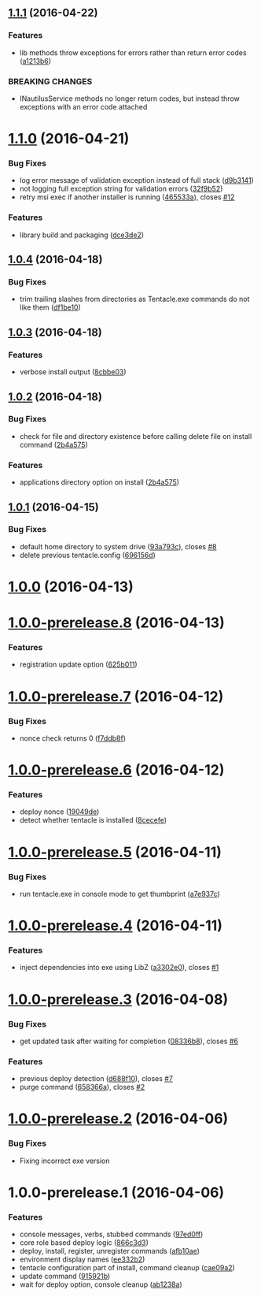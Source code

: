 <a name="1.1.1"></a>
## [1.1.1](https://github.com/zywave/OctopusDeploy-Nautilus/compare/1.1.0...v1.1.1) (2016-04-22)


### Features

* lib methods throw exceptions for errors rather than return error codes ([a1213b6](https://github.com/zywave/OctopusDeploy-Nautilus/commit/a1213b6))


### BREAKING CHANGES

* INautilusService methods no longer return codes, but
instead throw exceptions with an error code attached



<a name="1.1.0"></a>
# [1.1.0](https://github.com/zywave/OctopusDeploy-Nautilus/compare/1.0.4...v1.1.0) (2016-04-21)


### Bug Fixes

* log error message of validation exception instead of full stack ([d9b3141](https://github.com/zywave/OctopusDeploy-Nautilus/commit/d9b3141))
* not logging full exception string for validation errors ([32f9b52](https://github.com/zywave/OctopusDeploy-Nautilus/commit/32f9b52))
* retry msi exec if another installer is running ([465533a](https://github.com/zywave/OctopusDeploy-Nautilus/commit/465533a)), closes [#12](https://github.com/zywave/OctopusDeploy-Nautilus/issues/12)

### Features

* library build and packaging ([dce3de2](https://github.com/zywave/OctopusDeploy-Nautilus/commit/dce3de2))



<a name="1.0.4"></a>
## [1.0.4](https://github.com/zywave/OctopusDeploy-Nautilus/compare/1.0.3...v1.0.4) (2016-04-18)


### Bug Fixes

* trim trailing slashes from directories as Tentacle.exe commands do not like them ([df1be10](https://github.com/zywave/OctopusDeploy-Nautilus/commit/df1be10))



<a name="1.0.3"></a>
## [1.0.3](https://github.com/zywave/OctopusDeploy-Nautilus/compare/1.0.2...v1.0.3) (2016-04-18)


### Features

* verbose install output ([8cbbe03](https://github.com/zywave/OctopusDeploy-Nautilus/commit/8cbbe03))



<a name="1.0.2"></a>
## [1.0.2](https://github.com/zywave/OctopusDeploy-Nautilus/compare/1.0.1...v1.0.2) (2016-04-18)


### Bug Fixes

* check for file and directory existence before calling delete file on install command ([2b4a575](https://github.com/zywave/OctopusDeploy-Nautilus/commit/2b4a575))

### Features

* applications directory option on install ([2b4a575](https://github.com/zywave/OctopusDeploy-Nautilus/commit/2b4a575))


<a name="1.0.1"></a>
## [1.0.1](https://github.com/zywave/OctopusDeploy-Nautilus/compare/1.0.0...v1.0.1) (2016-04-15)


### Bug Fixes

* default home directory to system drive ([93a793c](https://github.com/zywave/OctopusDeploy-Nautilus/commit/93a793c)), closes [#8](https://github.com/zywave/OctopusDeploy-Nautilus/issues/8)
* delete previous tentacle.config ([696156d](https://github.com/zywave/OctopusDeploy-Nautilus/commit/696156d))



<a name="1.0.0"></a>
# [1.0.0](https://github.com/zywave/OctopusDeploy-Nautilus/compare/1.0.0-prerelease.8...v1.0.0) (2016-04-13)




<a name="1.0.0-prerelease.8"></a>
# [1.0.0-prerelease.8](https://github.com/zywave/OctopusDeploy-Nautilus/compare/1.0.0-prerelease.7...v1.0.0-prerelease.8) (2016-04-13)


### Features

* registration update option ([625b011](https://github.com/zywave/OctopusDeploy-Nautilus/commit/625b011))



<a name="1.0.0-prerelease.7"></a>
# [1.0.0-prerelease.7](https://github.com/zywave/OctopusDeploy-Nautilus/compare/1.0.0-prerelease.6...v1.0.0-prerelease.7) (2016-04-12)


### Bug Fixes

* nonce check returns 0 ([f7ddb8f](https://github.com/zywave/OctopusDeploy-Nautilus/commit/f7ddb8f))



<a name="1.0.0-prerelease.6"></a>
# [1.0.0-prerelease.6](https://github.com/zywave/OctopusDeploy-Nautilus/compare/1.0.0-prerelease.5...v1.0.0-prerelease.6) (2016-04-12)


### Features

* deploy nonce ([19049de](https://github.com/zywave/OctopusDeploy-Nautilus/commit/19049de))
* detect whether tentacle is installed ([8cecefe](https://github.com/zywave/OctopusDeploy-Nautilus/commit/8cecefe))



<a name="1.0.0-prerelease.5"></a>
# [1.0.0-prerelease.5](https://github.com/zywave/OctopusDeploy-Nautilus/compare/1.0.0-prerelease.4...v1.0.0-prerelease.5) (2016-04-11)


### Bug Fixes

* run tentacle.exe in console mode to get thumbprint ([a7e937c](https://github.com/zywave/OctopusDeploy-Nautilus/commit/a7e937c))



<a name="1.0.0-prerelease.4"></a>
# [1.0.0-prerelease.4](https://github.com/zywave/OctopusDeploy-Nautilus/compare/1.0.0-prerelease.3...v1.0.0-prerelease.4) (2016-04-11)


### Features

* inject dependencies into exe using LibZ ([a3302e0](https://github.com/zywave/OctopusDeploy-Nautilus/commit/a3302e0)), closes [#1](https://github.com/zywave/OctopusDeploy-Nautilus/issues/1)



<a name="1.0.0-prerelease.3"></a>
# [1.0.0-prerelease.3](https://github.com/zywave/OctopusDeploy-Nautilus/compare/1.0.0-prerelease.2...v1.0.0-prerelease.3) (2016-04-08)


### Bug Fixes

* get updated task after waiting for completion ([08336b8](https://github.com/zywave/OctopusDeploy-Nautilus/commit/08336b8)), closes [#6](https://github.com/zywave/OctopusDeploy-Nautilus/issues/6)

### Features

* previous deploy detection ([d688f10](https://github.com/zywave/OctopusDeploy-Nautilus/commit/d688f10)), closes [#7](https://github.com/zywave/OctopusDeploy-Nautilus/issues/7)
* purge command ([658366a](https://github.com/zywave/OctopusDeploy-Nautilus/commit/658366a)), closes [#2](https://github.com/zywave/OctopusDeploy-Nautilus/issues/2)



<a name="1.0.0-prerelease.2"></a>
# [1.0.0-prerelease.2](https://github.com/zywave/OctopusDeploy-Nautilus/compare/1.0.0-prerelease.0...v1.0.0-prerelease.2) (2016-04-06)


### Bug Fixes

* Fixing incorrect exe version

<a name="1.0.0-prerelease.1"></a>
# 1.0.0-prerelease.1 (2016-04-06)


### Features

* console messages, verbs, stubbed commands ([97ed0ff](https://github.com/zywave/OctopusDeploy-Nautilus/commit/97ed0ff))
* core role based deploy logic ([866c3d3](https://github.com/zywave/OctopusDeploy-Nautilus/commit/866c3d3))
* deploy, install, register, unregister commands ([afb10ae](https://github.com/zywave/OctopusDeploy-Nautilus/commit/afb10ae))
* environment display names ([ee332b2](https://github.com/zywave/OctopusDeploy-Nautilus/commit/ee332b2))
* tentacle configuration part of install, command cleanup ([cae09a2](https://github.com/zywave/OctopusDeploy-Nautilus/commit/cae09a2))
* update command ([915921b](https://github.com/zywave/OctopusDeploy-Nautilus/commit/915921b))
* wait for deploy option, console cleanup ([ab1238a](https://github.com/zywave/OctopusDeploy-Nautilus/commit/ab1238a))



